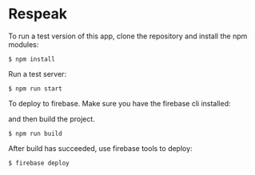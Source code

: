 # Respeak

To run a test version of this app, clone the repository and install the npm modules:

```
$ npm install
```

Run a test server:

```
$ npm run start
```

To deploy to firebase. Make sure you have the firebase cli installed:

and then build the project.
```
$ npm run build
```

After build has succeeded, use firebase tools to deploy:

```
$ firebase deploy
```

